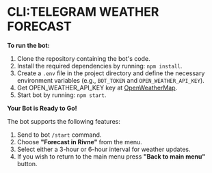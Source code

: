 # CLI:TELEGRAM WEATHER FORECAST

**To run the bot:**

1. Clone the repository containing the bot's code.
2. Install the required dependencies by running: `npm install`.
3. Create a `.env` file in the project directory and define the necessary environment variables (e.g., `BOT_TOKEN` and `OPEN_WEATHER_API_KEY`).
4. Get OPEN_WEATHER_API_KEY key at [OpenWeatherMap](https://openweathermap.org).
5. Start bot by running: `npm start`.

**Your Bot is Ready to Go!**

The bot supports the following features:

1. Send to bot `/start` command.
2. Choose **"Forecast in Rivne"** from the menu.
3. Select either a 3-hour or 6-hour interval for weather updates.
4. If you wish to return to the main menu press **"Back to main menu"** button.
